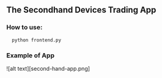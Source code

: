 ## The Secondhand Devices Trading App


### How to use:
```
  python frontend.py
```

### Example of App
![alt text][second-hand-app.png]
